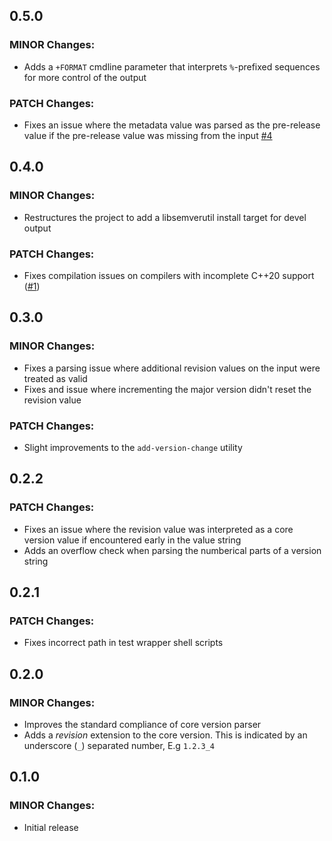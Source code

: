 ## 0.5.0
### MINOR Changes:
- Adds a `+FORMAT` cmdline parameter that interprets `%`-prefixed sequences for more control of the output

### PATCH Changes:
- Fixes an issue where the metadata value was parsed as the pre-release value if the pre-release value was missing from the input [#4](https://github.com/gmbeard/semverutil/issues/4)

## 0.4.0
### MINOR Changes:
- Restructures the project to add a libsemverutil install target for devel output

### PATCH Changes:
- Fixes compilation issues on compilers with incomplete C++20 support ([#1](https://github.com/gmbeard/semverutil/issues/1))

## 0.3.0
### MINOR Changes:
- Fixes a parsing issue where additional revision values on the input were treated as valid
- Fixes and issue where incrementing the major version didn't reset the revision value

### PATCH Changes:
- Slight improvements to the `add-version-change` utility

## 0.2.2
### PATCH Changes:
- Fixes an issue where the revision value was interpreted as a core version value if encountered early in the value string
- Adds an overflow check when parsing the numberical parts of a version string

## 0.2.1
### PATCH Changes:
- Fixes incorrect path in test wrapper shell scripts

## 0.2.0
### MINOR Changes:
- Improves the standard compliance of core version parser
- Adds a *revision* extension to the core version. This is indicated by an underscore (`_`) separated number, E.g `1.2.3_4`

## 0.1.0
### MINOR Changes:
- Initial release

